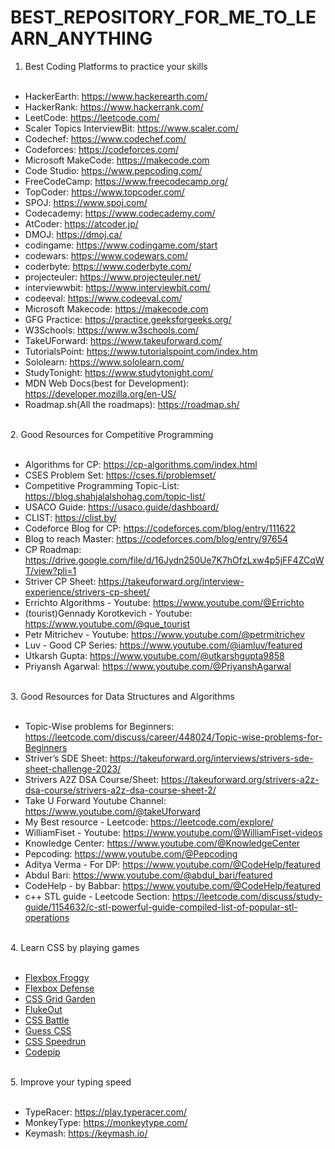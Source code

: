 # BEST_REPOSITORY_FOR_ME_TO_LEARN_ANYTHING

1. Best Coding Platforms to practice your skills<br><br>

* HackerEarth: https://www.hackerearth.com/
* HackerRank: https://www.hackerrank.com/
* LeetCode: https://leetcode.com/
* Scaler Topics InterviewBit: https://www.scaler.com/
* Codechef: https://www.codechef.com/
* Codeforces: https://codeforces.com/
* Microsoft MakeCode: https://makecode.com
* Code Studio: https://www.pepcoding.com/
* FreeCodeCamp: https://www.freecodecamp.org/
* TopCoder: https://www.topcoder.com/
* SPOJ: https://www.spoj.com/
* Codecademy: https://www.codecademy.com/
* AtCoder: https://atcoder.jp/
* DMOJ: https://dmoj.ca/
* codingame: https://www.codingame.com/start
* codewars: https://www.codewars.com/
* coderbyte: https://www.coderbyte.com/
* projecteuler: https://www.projecteuler.net/
* interviewwbit: https://www.interviewbit.com/
* codeeval: https://www.codeeval.com/
* Microsoft Makecode: https://makecode.com
* GFG Practice: https://practice.geeksforgeeks.org/
* W3Schools: https://www.w3schools.com/
* TakeUForward: https://www.takeuforward.com/
* TutorialsPoint: https://www.tutorialspoint.com/index.htm
* Sololearn: https://www.sololearn.com/
* StudyTonight: https://www.studytonight.com/
* MDN Web Docs(best for Development): https://developer.mozilla.org/en-US/
* Roadmap.sh(All the roadmaps): https://roadmap.sh/


<br>2. Good Resources for Competitive Programming<br><br>
  
* Algorithms for CP: https://cp-algorithms.com/index.html
* CSES Problem Set: https://cses.fi/problemset/
* Competitive Programming Topic-List: https://blog.shahjalalshohag.com/topic-list/
* USACO Guide: https://usaco.guide/dashboard/
* CLIST: https://clist.by/
* Codeforce Blog for CP: https://codeforces.com/blog/entry/111622
* Blog to reach Master: https://codeforces.com/blog/entry/97654
* CP Roadmap: https://drive.google.com/file/d/16Jydn250Ue7K7hOfzLxw4p5jFF4ZCqWT/view?pli=1
* Striver CP Sheet: https://takeuforward.org/interview-experience/strivers-cp-sheet/
* Errichto Algorithms - Youtube: https://www.youtube.com/@Errichto
* (tourist)Gennady Korotkevich - Youtube: https://www.youtube.com/@que_tourist
* Petr Mitrichev - Youtube: https://www.youtube.com/@petrmitrichev
* Luv - Good CP Series: https://www.youtube.com/@iamluv/featured
* Utkarsh Gupta: https://www.youtube.com/@utkarshgupta9858
* Priyansh Agarwal: https://www.youtube.com/@PriyanshAgarwal


<br>3. Good Resources for Data Structures and Algorithms<br><br>

* Topic-Wise problems for Beginners: https://leetcode.com/discuss/career/448024/Topic-wise-problems-for-Beginners
* Striver’s SDE Sheet: https://takeuforward.org/interviews/strivers-sde-sheet-challenge-2023/
* Strivers A2Z DSA Course/Sheet: https://takeuforward.org/strivers-a2z-dsa-course/strivers-a2z-dsa-course-sheet-2/
* Take U Forward Youtube Channel: https://www.youtube.com/@takeUforward
* My Best resource - Leetcode: https://leetcode.com/explore/
* WilliamFiset - Youtube: https://www.youtube.com/@WilliamFiset-videos
* Knowledge Center: https://www.youtube.com/@KnowledgeCenter
* Pepcoding: https://www.youtube.com/@Pepcoding
* Aditya Verma - For DP: https://www.youtube.com/@CodeHelp/featured
* Abdul Bari: https://www.youtube.com/@abdul_bari/featured
* CodeHelp - by Babbar: https://www.youtube.com/@CodeHelp/featured
* c++ STL guide - Leetcode Section: https://leetcode.com/discuss/study-guide/1154632/c-stl-powerful-guide-compiled-list-of-popular-stl-operations


<br>4. Learn CSS by playing games<br><br>

* [Flexbox Froggy](https://flexboxfroggy.com)
* [Flexbox Defense](https://flexboxdefense.com)
* [CSS Grid Garden](https://cssgridgarden.com)
* [FlukeOut](https://flukeout.github.io)
* [CSS Battle](https://cssbattle.dev)
* [Guess CSS](https://guess-css.app)
* [CSS Speedrun](https://css-speedrun.netlify.app)
* [Codepip](https://codepip.com)


<br>5. Improve your typing speed<br><br>

* TypeRacer: https://play.typeracer.com/
* MonkeyType: https://monkeytype.com/
* Keymash: https://keymash.io/